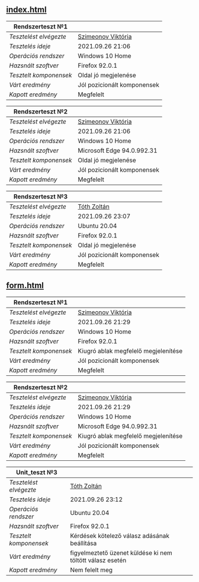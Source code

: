 ## [index.html](../src/index.html)
|Rendszerteszt №1|  |
|--------------------------|-----------------------------|
| *Tesztelést elvégezte* | [Szimeonov Viktória](https://github.com/SzimeonovViki)|
| *Tesztelés ideje*     | 2021.09.26 21:06            |
| *Operációs rendszer*   | Windows 10 Home             |
| *Hazsnált szoftver*   | Firefox 92.0.1              |
| *Tesztelt komponensek* | Oldal jó megjelenése        |
| *Várt eredmény*        | Jól pozicionált komponensek |
| *Kapott eredmény*      | Megfelelt                   |

|Rendszerteszt №2|  |
|--------------------------|-----------------------------|
| *Tesztelést elvégezte* | [Szimeonov Viktória](https://github.com/SzimeonovViki)|
| *Tesztelés ideje*      | 2021.09.26 21:06            |
| *Operációs rendszer*  | Windows 10 Home             |
| *Hazsnált szoftver*    | Microsoft Edge 94.0.992.31              |
| *Tesztelt komponensek* | Oldal jó megjelenése        |
| *Várt eredmény*     | Jól pozicionált komponensek |
| *Kapott eredmény*     | Megfelelt                   |

|Rendszerteszt №3|  |
|--------------------------|-----------------------------|
| *Tesztelést elvégezte* | [Tóth Zoltán](https://github.com/zplussz35)|
| *Tesztelés ideje*     | 2021.09.26 23:07            |
| *Operációs rendszer*   | Ubuntu 20.04             |
| *Hazsnált szoftver*   | Firefox 92.0.1              |
| *Tesztelt komponensek* | Oldal jó megjelenése        |
| *Várt eredmény*        | Jól pozicionált komponensek |
| *Kapott eredmény*      | Megfelelt                   |


## [form.html](../src/form.html)
|Rendszerteszt №1|  |
|--------------------------|-----------------------------|
| *Tesztelést elvégezte* | [Szimeonov Viktória](https://github.com/SzimeonovViki)|
| *Tesztelés ideje*     | 2021.09.26 21:29            |
| *Operációs rendszer*   | Windows 10 Home             |
| *Hazsnált szoftver*   | Firefox 92.0.1              |
| *Tesztelt komponensek* | Kiugró ablak megfelelő megjelenítése     |
| *Várt eredmény*        | Jól pozicionált komponensek |
| *Kapott eredmény*      | Megfelelt                   |

|Rendszerteszt №2|  |
|--------------------------|-----------------------------|
| *Tesztelést elvégezte* | [Szimeonov Viktória](https://github.com/SzimeonovViki)|
| *Tesztelés ideje*      | 2021.09.26 21:29            |
| *Operációs rendszer*  | Windows 10 Home             |
| *Hazsnált szoftver*    | Microsoft Edge 94.0.992.31              |
| *Tesztelt komponensek* | Kiugró ablak megfelelő megjelenítése        |
| *Várt eredmény*     | Jól pozicionált komponensek |
| *Kapott eredmény*     | Megfelelt                   |

|Unit_teszt №3|  |
|--------------------------|-----------------------------|
| *Tesztelést elvégezte* | [Tóth Zoltán](https://github.com/zplussz35)|
| *Tesztelés ideje*     | 2021.09.26 23:12            |
| *Operációs rendszer*   | Ubuntu 20.04             |
| *Hazsnált szoftver*   | Firefox 92.0.1              |
| *Tesztelt komponensek* | Kérdések kötelező válasz adásának beállítása        |
| *Várt eredmény*        | figyelmeztető üzenet küldése ki nem töltött válasz esetén |
| *Kapott eredmény*      | Nem felelt meg                   |
